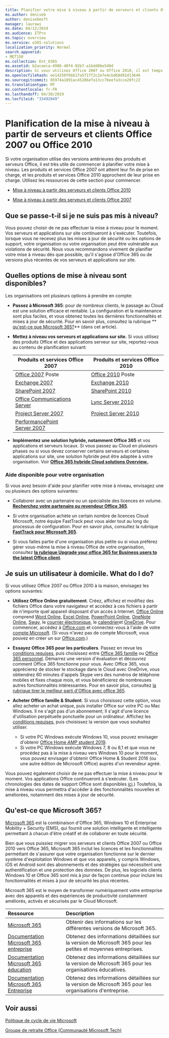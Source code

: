 ```yaml
---
title: Planifier votre mise à niveau à partir de serveurs et clients Office 2007 ou 2010
ms.author: deniseb
author: denisebmsft
manager: laurawi
ms.date: 04/12/2019
ms.audience: ITPro
ms.topic: overview
ms.service: o365-solutions
localization_priority: Normal
search.appverid:
- MET150
ms.collection: Ent_O365
ms.assetid: b2acaeca-4986-40f4-92b7-a1bdd06e549d
description: Si vous utilisez Office 2007 ou Office 2010, il est temps de planifier votre mise à niveau. Ne vous êtes pas bloqué avec des applications obsolètes. Utilisez ces ressources pour commencer votre plan.
ms.openlocfilehash: ee14250f6bb17a571ff2c2e7e4cbd68d91d13646
ms.sourcegitcommit: 85974a1891ac45286efa13cc76eefa3cce28fc22
ms.translationtype: MT
ms.contentlocale: fr-FR
ms.lasthandoff: 04/30/2019
ms.locfileid: "33492049"
---
```

# <a name="plan-your-upgrade-from-office-2007-or-office-2010-servers-and-clients"></a>Planification de la mise à niveau à partir de serveurs et clients Office 2007 ou Office 2010

Si votre organisation utilise des versions antérieures des produits et serveurs Office, il est très utile de commencer à planifier votre mise à niveau. Les produits et services Office 2007 ont atteint leur fin de prise en charge, et les produits et services Office 2010 approchent de leur prise en charge. Utilisez les ressources de cette section pour commencer.

- [Mise à niveau à partir des serveurs et clients Office 2010](upgrade-from-office-2010-servers-and-products.md)

- [Mise à niveau à partir des serveurs et clients Office 2007](upgrade-from-office-2007-servers-and-products.md)

## <a name="what-happens-if-i-dont-upgrade"></a>Que se passe-t-il si je ne suis pas mis à niveau?

Vous pouvez choisir de ne pas effectuer la mise à niveau pour le moment. Vos serveurs et applications sur site continueront à s'exécuter. Toutefois, lorsque vous ne recevez plus les mises à jour de sécurité ou les options de support, votre organisation ou votre organisation peut être vulnérable aux violations de sécurité. Nous vous recommandons vivement de planifier votre mise à niveau dès que possible, qu'il s'agisse d'Office 365 ou de versions plus récentes de vos serveurs et applications sur site.

## <a name="what-upgrade-options-are-available"></a>Quelles options de mise à niveau sont disponibles?      

Les organisations ont plusieurs options à prendre en compte:

- **Passez à Microsoft 365**: pour de nombreux clients, le passage au Cloud est une solution efficace et rentable. La configuration et la maintenance sont plus faciles, et vous obtenez toutes les dernières fonctionnalités et mises à jour de sécurité. Pour en savoir plus, consultez la rubrique ** [qu'est-ce que Microsoft 365?](#what-is-microsoft-365)** (dans cet article).
    
- **Mettez à niveau vos serveurs et applications sur site.** Si vous utilisez des produits Office et des applications serveur sur site, reportez-vous au contenu de planification suivant:<br/> 

    
    |Produits et services Office 2007  |Produits et services Office 2010  |
    |---------|---------|
    |[Office 2007](https://docs.microsoft.com/DeployOffice/office-2007-end-support-roadmap) Poste | [Office 2010](https://docs.microsoft.com/DeployOffice/office-2010-end-support-roadmap) Poste |
    |[Exchange 2007](exchange-2007-end-of-support.md) |[Exchange 2010](exchange-2010-end-of-support.md) |
    |[SharePoint 2007](sharepoint-2007-end-of-support.md) |[SharePoint 2010](upgrade-from-sharepoint-2010.md) |
    |[Office Communications Server](https://docs.microsoft.com/skypeforbusiness/plan-your-deployment/upgrade) |[Lync Server 2010](https://docs.microsoft.com/skypeforbusiness/plan-your-deployment/upgrade) |
    |[Project Server 2007](project-server-2007-end-of-support.md) |[Project Server 2010](project-server-2010-end-of-support.md) |
    |[PerformancePoint Server 2007](pps-2007-end-of-support.md) | |
 
- **Implémentez une solution hybride, notamment Office 365** et vos applications et serveurs locaux. Si vous passez au Cloud en plusieurs phases ou si vous devez conserver certains serveurs et certaines applications sur site, une solution hybride peut être adaptée à votre organisation. Voir **[Office 365 hybride Cloud solutions Overview.](hybrid-cloud-overview.md)**. 
    
### <a name="help-is-available-for-your-organization"></a>Aide disponible pour votre organisation

Si vous avez besoin d'aide pour planifier votre mise à niveau, envisagez une ou plusieurs des options suivantes:

- Collaborer avec un partenaire ou un spécialiste des licences en volume. **[Recherchez votre partenaire ou revendeur Office 365](https://support.office.com/article/b6c18a9b-2aed-4c84-9d75-af709160258c.aspx)**. 

- Si votre organisation achète un certain nombre de licences Cloud Microsoft, notre équipe FastTrack peut vous aider tout au long du processus de configuration. Pour en savoir plus, consultez la rubrique **[FastTrack pour Microsoft 365](https://www.microsoft.com/fasttrack/microsoft-365)**.

- Si vous faites partie d'une organisation plus petite ou si vous préférez gérer vous-même la mise à niveau Office de votre organisation, consultez **[la rubrique Upgrade your office 365 for Business users to the latest Office client](https://docs.microsoft.com/office365/admin/setup/upgrade-users-to-latest-office-client)**. 
  
## <a name="im-a-home-user-what-do-i-do"></a>Je suis un utilisateur à domicile. What do I do?

Si vous utilisez Office 2007 ou Office 2010 à la maison, envisagez les options suivantes:

- **Utilisez Office Online gratuitement**. Créez, affichez et modifiez des fichiers Office dans votre navigateur et accédez à ces fichiers à partir de n'importe quel appareil disposant d'un accès à Internet. [Office Online](https://products.office.com/office-online/documents-spreadsheets-presentations-office-online) comprend [Word Online](http://go.microsoft.com/fwlink/p/?linkid=746664), [Excel Online](http://go.microsoft.com/fwlink/p/?linkid=746665), [PowerPoint Online](http://go.microsoft.com/fwlink/p/?linkid=746666), [OneNote Online](http://go.microsoft.com/fwlink/p/?linkid=746674), [Sway](http://go.microsoft.com/fwlink/p/?linkid=746675), le [courrier électronique](http://go.microsoft.com/fwlink/p/?linkid=746676), le [calendrier](http://go.microsoft.com/fwlink/p/?linkid=746678)et [OneDrive](http://go.microsoft.com/fwlink/p/?linkid=746679). Pour commencer, accédez à [Office.com](https://office.com) et connectez-vous à l'aide de votre [compte Microsoft](https://account.microsoft.com/account). (Si vous n'avez pas de compte Microsoft, vous pouvez en créer un sur [Office.com](https://office.com).)

- **Essayez Office 365 pour les particuliers**. Passez en revue les [conditions requises](https://www.microsoft.com/p/office-365-home/cfq7ttc0k5dm?rtc=1&activetab=pivot:techspecstab), puis choisissez entre [Office 365 famille](https://www.microsoft.com/p/office-365-home/cfq7ttc0k5dm) ou [Office 365 personnel](https://www.microsoft.com/p/office-365-personal/cfq7ttc0k5bf). Démarrez une version d'évaluation et découvrez comment Office 365 fonctionne pour vous. Avec Office 365, vous apprécierez de stocker le stockage dans le Cloud avec OneDrive, vous obtiendrez 60 minutes d'appels Skype vers des numéros de téléphone mobiles et fixes chaque mois, et vous bénéficierez de nombreuses autres fonctionnalités intéressantes. Pour en savoir plus, consultez [la rubrique tirer le meilleur parti d'Office avec office 365](https://products.office.com/compare-all-microsoft-office-products?&activetab=tab%3aprimaryr1).
    
- **Acheter Office famille &amp; Student**. Si vous choisissez cette option, vous allez acheter un achat unique, puis installer Office sur votre PC ou Mac Windows. Il ne s'agit pas d'un abonnement; Il s'agit d'une licence d'utilisation perpétuelle ponctuelle pour un ordinateur. Affichez les [conditions requises](http://office.com/systemrequirements), puis choisissez la version que vous souhaitez utiliser.
    - Si votre PC Windows exécute Windows 10, vous pouvez envisager d'obtenir [Office Home _AMP_ student 2019](https://www.microsoft.com/p/office-home-student-2019/cfq7ttc0k7c8).
    - Si votre PC Windows exécute Windows 7, 8 ou 8,1 et que vous ne procédez pas à la mise à niveau vers Windows 10 pour le moment, vous pouvez envisager d'obtenir Office Home & Student 2016 (ou une autre édition de Microsoft Office) auprès d'un revendeur agréé.

Vous pouvez également choisir de ne pas effectuer la mise à niveau pour le moment. Vos applications Office continueront à s'exécuter. (Les chronologies des dates de support Office sont disponibles [ici](https://go.microsoft.com/fwlink/p/?linkid=2085724).) Toutefois, la mise à niveau vous permettra d'accéder à des fonctionnalités nouvelles et améliorées, notamment des mises à jour de sécurité. 
   
## <a name="what-is-microsoft-365"></a>Qu'est-ce que Microsoft 365?

[Microsoft 365](https://www.microsoft.com/microsoft-365) est la combinaison d'Office 365, Windows 10 et Enterprise Mobility + Security (EMS), qui fournit une solution intelligente et intelligente permettant à chacun d'être créatif et de collaborer en toute sécurité. 
  
Bien que vous puissiez migrer vos serveurs et clients Office 2007 ou Office 2010 vers Office 365, Microsoft 365 inclut les licences et les fonctionnalités permettant de s'assurer que votre organisation fonctionne sur le dernier système d'exploitation Windows et que vos appareils, y compris Windows, iOS et Android sont des abonnements et des stratégies qui nécessitent une authentification et une protection des données. De plus, les logiciels clients Windows 10 et Office 365 sont mis à jour de façon continue pour inclure les fonctionnalités et mises à jour de sécurité les plus récentes.
  
Microsoft 365 est le moyen de transformer numériquement votre entreprise avec des appareils et des expériences de productivité constamment améliorés, activés et sécurisés par le Cloud Microsoft.
  
|**Ressource**|**Description**|
|:-----|:-----|
|[Microsoft 365](https://www.microsoft.com/microsoft-365) <br/> |Obtenir des informations sur les différentes versions de Microsoft 365.  <br/> |
|[Documentation Microsoft 365 entreprise](https://docs.microsoft.com/microsoft-365/business/) <br/> |Obtenez des informations détaillées sur la version de Microsoft 365 pour les petites et moyennes entreprises.  <br/> |
|[Documentation Microsoft 365 éducation](https://docs.microsoft.com/microsoft-365/education/) <br/> |Obtenez des informations détaillées sur la version de Microsoft 365 pour les organisations éducatives.  <br/> |
|[Documentation Microsoft 365 Entreprise](https://docs.microsoft.com/microsoft-365/enterprise/) <br/> |Obtenez des informations détaillées sur la version de Microsoft 365 pour les organisations d'entreprise.  <br/> |

   
## <a name="related-topics"></a>Voir aussi
  
[Politique de cycle de vie Microsoft](https://go.microsoft.com/fwlink/?linkid=865200)

[Groupe de retraite Office (Communauté Microsoft Tech)](https://go.microsoft.com/fwlink/?linkid=842065)




